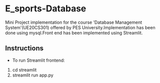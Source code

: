 # E_sports-Database
Mini Project implementation for the course 'Database Management System'(UE20CS301) offered by PES University.Implementation has been done using mysql.Front end has been implemented using Streamlit.

## Instructions
* To run Streamlit frontend:
1. cd streamlit
2. streamlit run app.py

